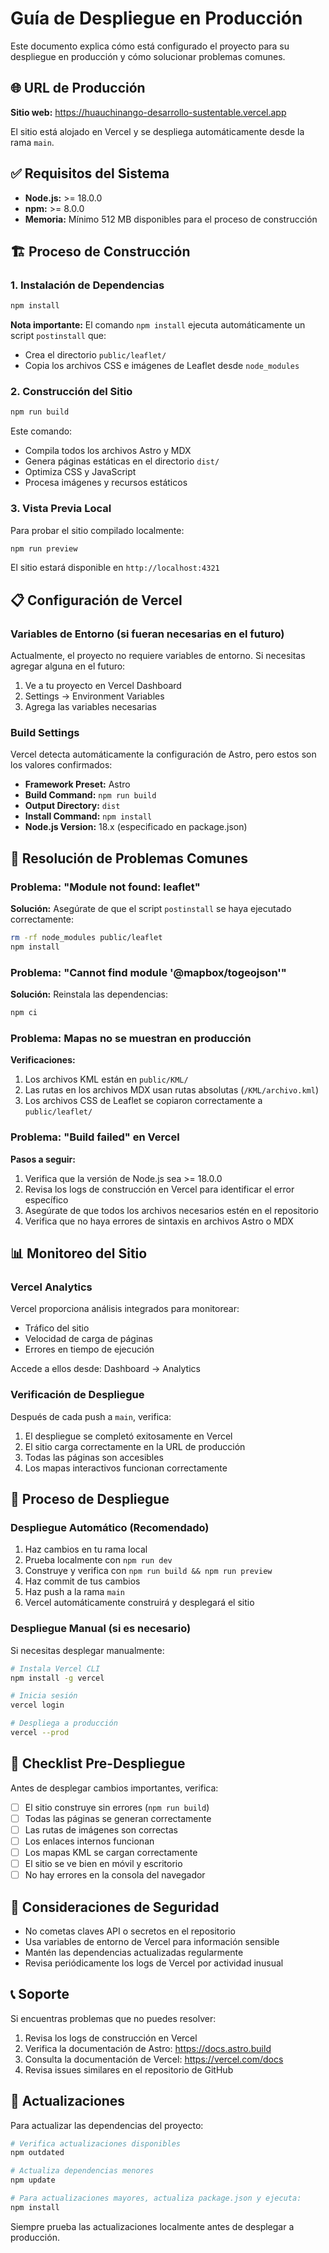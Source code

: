 # Guía de Despliegue en Producción

Este documento explica cómo está configurado el proyecto para su despliegue en producción y cómo solucionar problemas comunes.

## 🌐 URL de Producción

**Sitio web:** https://huauchinango-desarrollo-sustentable.vercel.app

El sitio está alojado en Vercel y se despliega automáticamente desde la rama `main`.

## ✅ Requisitos del Sistema

- **Node.js:** >= 18.0.0
- **npm:** >= 8.0.0
- **Memoria:** Mínimo 512 MB disponibles para el proceso de construcción

## 🏗️ Proceso de Construcción

### 1. Instalación de Dependencias

```bash
npm install
```

**Nota importante:** El comando `npm install` ejecuta automáticamente un script `postinstall` que:
- Crea el directorio `public/leaflet/`
- Copia los archivos CSS e imágenes de Leaflet desde `node_modules`

### 2. Construcción del Sitio

```bash
npm run build
```

Este comando:
- Compila todos los archivos Astro y MDX
- Genera páginas estáticas en el directorio `dist/`
- Optimiza CSS y JavaScript
- Procesa imágenes y recursos estáticos

### 3. Vista Previa Local

Para probar el sitio compilado localmente:

```bash
npm run preview
```

El sitio estará disponible en `http://localhost:4321`

## 📋 Configuración de Vercel

### Variables de Entorno (si fueran necesarias en el futuro)

Actualmente, el proyecto no requiere variables de entorno. Si necesitas agregar alguna en el futuro:

1. Ve a tu proyecto en Vercel Dashboard
2. Settings → Environment Variables
3. Agrega las variables necesarias

### Build Settings

Vercel detecta automáticamente la configuración de Astro, pero estos son los valores confirmados:

- **Framework Preset:** Astro
- **Build Command:** `npm run build`
- **Output Directory:** `dist`
- **Install Command:** `npm install`
- **Node.js Version:** 18.x (especificado en package.json)

## 🔧 Resolución de Problemas Comunes

### Problema: "Module not found: leaflet"

**Solución:** Asegúrate de que el script `postinstall` se haya ejecutado correctamente:

```bash
rm -rf node_modules public/leaflet
npm install
```

### Problema: "Cannot find module '@mapbox/togeojson'"

**Solución:** Reinstala las dependencias:

```bash
npm ci
```

### Problema: Mapas no se muestran en producción

**Verificaciones:**
1. Los archivos KML están en `public/KML/`
2. Las rutas en los archivos MDX usan rutas absolutas (`/KML/archivo.kml`)
3. Los archivos CSS de Leaflet se copiaron correctamente a `public/leaflet/`

### Problema: "Build failed" en Vercel

**Pasos a seguir:**
1. Verifica que la versión de Node.js sea >= 18.0.0
2. Revisa los logs de construcción en Vercel para identificar el error específico
3. Asegúrate de que todos los archivos necesarios estén en el repositorio
4. Verifica que no haya errores de sintaxis en archivos Astro o MDX

## 📊 Monitoreo del Sitio

### Vercel Analytics

Vercel proporciona análisis integrados para monitorear:
- Tráfico del sitio
- Velocidad de carga de páginas
- Errores en tiempo de ejecución

Accede a ellos desde: Dashboard → Analytics

### Verificación de Despliegue

Después de cada push a `main`, verifica:
1. El despliegue se completó exitosamente en Vercel
2. El sitio carga correctamente en la URL de producción
3. Todas las páginas son accesibles
4. Los mapas interactivos funcionan correctamente

## 🚀 Proceso de Despliegue

### Despliegue Automático (Recomendado)

1. Haz cambios en tu rama local
2. Prueba localmente con `npm run dev`
3. Construye y verifica con `npm run build && npm run preview`
4. Haz commit de tus cambios
5. Haz push a la rama `main`
6. Vercel automáticamente construirá y desplegará el sitio

### Despliegue Manual (si es necesario)

Si necesitas desplegar manualmente:

```bash
# Instala Vercel CLI
npm install -g vercel

# Inicia sesión
vercel login

# Despliega a producción
vercel --prod
```

## 📝 Checklist Pre-Despliegue

Antes de desplegar cambios importantes, verifica:

- [ ] El sitio construye sin errores (`npm run build`)
- [ ] Todas las páginas se generan correctamente
- [ ] Las rutas de imágenes son correctas
- [ ] Los enlaces internos funcionan
- [ ] Los mapas KML se cargan correctamente
- [ ] El sitio se ve bien en móvil y escritorio
- [ ] No hay errores en la consola del navegador

## 🔐 Consideraciones de Seguridad

- No cometas claves API o secretos en el repositorio
- Usa variables de entorno de Vercel para información sensible
- Mantén las dependencias actualizadas regularmente
- Revisa periódicamente los logs de Vercel por actividad inusual

## 📞 Soporte

Si encuentras problemas que no puedes resolver:

1. Revisa los logs de construcción en Vercel
2. Verifica la documentación de Astro: https://docs.astro.build
3. Consulta la documentación de Vercel: https://vercel.com/docs
4. Revisa issues similares en el repositorio de GitHub

## 🔄 Actualizaciones

Para actualizar las dependencias del proyecto:

```bash
# Verifica actualizaciones disponibles
npm outdated

# Actualiza dependencias menores
npm update

# Para actualizaciones mayores, actualiza package.json y ejecuta:
npm install
```

Siempre prueba las actualizaciones localmente antes de desplegar a producción.
